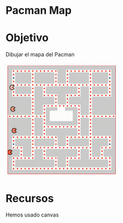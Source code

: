 # Pacman Map

# Objetivo

Dibujar el mapa del Pacman

<img src="./img/map.gif" alt="map" width="300"/>


# Recursos

Hemos usado canvas

